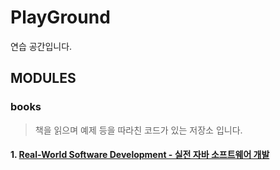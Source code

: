 # PlayGround
연습 공간입니다.

## MODULES

### books
> 책을 읽으며 예제 등을 따라친 코드가 있는 저장소 입니다.

#### 1. [Real-World Software Development - 실전 자바 소프트웨어 개발](https://github.com/gracelove91/playground/tree/master/books/real-world-java)
